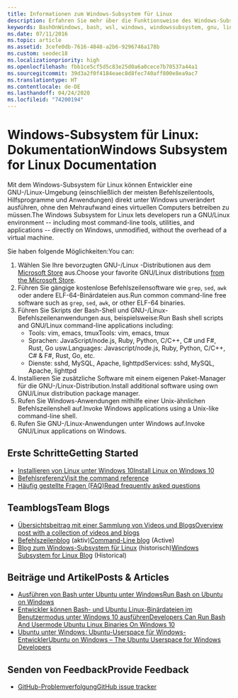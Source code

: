 ```yaml
---
title: Informationen zum Windows-Subsystem für Linux
description: Erfahren Sie mehr über die Funktionsweise des Windows-Subsystems für Linux.
keywords: BashOnWindows, bash, wsl, windows, windowssubsystem, gnu, linux
ms.date: 07/11/2016
ms.topic: article
ms.assetid: 3cefe0db-7616-4848-a2b6-9296746a178b
ms.custom: seodec18
ms.localizationpriority: high
ms.openlocfilehash: fbb1ce5cf5d5c83e25d0a6a0cece7b70537a44a1
ms.sourcegitcommit: 39d3a2f0f4184eaec8d8fec740aff800e8ea9ac7
ms.translationtype: HT
ms.contentlocale: de-DE
ms.lasthandoff: 04/24/2020
ms.locfileid: "74200194"
---
```

# <a name="windows-subsystem-for-linux-documentation"></a><span data-ttu-id="28688-104">Windows-Subsystem für Linux: Dokumentation</span><span class="sxs-lookup"><span data-stu-id="28688-104">Windows Subsystem for Linux Documentation</span></span>

<span data-ttu-id="28688-105">Mit dem Windows-Subsystem für Linux können Entwickler eine GNU-/Linux-Umgebung (einschließlich der meisten Befehlszeilentools, Hilfsprogramme und Anwendungen) direkt unter Windows unverändert ausführen, ohne den Mehraufwand eines virtuellen Computers betreiben zu müssen.</span><span class="sxs-lookup"><span data-stu-id="28688-105">The Windows Subsystem for Linux lets developers run a GNU/Linux environment -- including most command-line tools, utilities, and applications -- directly on Windows, unmodified, without the overhead of a virtual machine.</span></span>  

<span data-ttu-id="28688-106">Sie haben folgende Möglichkeiten:</span><span class="sxs-lookup"><span data-stu-id="28688-106">You can:</span></span>

1. <span data-ttu-id="28688-107">Wählen Sie Ihre bevorzugten GNU-/Linux -Distributionen aus dem [Microsoft Store](https://aka.ms/wslstore) aus.</span><span class="sxs-lookup"><span data-stu-id="28688-107">Choose your favorite GNU/Linux distributions [from the Microsoft Store](https://aka.ms/wslstore).</span></span>
1. <span data-ttu-id="28688-108">Führen Sie gängige kostenlose Befehlszeilensoftware wie `grep`, `sed`, `awk` oder andere ELF-64-Binärdateien aus.</span><span class="sxs-lookup"><span data-stu-id="28688-108">Run common command-line free software such as `grep`, `sed`, `awk`, or other ELF-64 binaries.</span></span> 
1. <span data-ttu-id="28688-109">Führen Sie Skripts der Bash-Shell und GNU-/Linux-Befehlszeilenanwendungen aus, beispielsweise:</span><span class="sxs-lookup"><span data-stu-id="28688-109">Run Bash shell scripts and GNU/Linux command-line applications including:</span></span>  
    * <span data-ttu-id="28688-110">Tools: vim, emacs, tmux</span><span class="sxs-lookup"><span data-stu-id="28688-110">Tools: vim, emacs, tmux</span></span>
    * <span data-ttu-id="28688-111">Sprachen: JavaScript/node.js, Ruby, Python, C/C++, C# und F#, Rust, Go usw.</span><span class="sxs-lookup"><span data-stu-id="28688-111">Languages: Javascript/node.js, Ruby, Python, C/C++, C# & F#, Rust, Go, etc.</span></span>
    * <span data-ttu-id="28688-112">Dienste: sshd, MySQL, Apache, lighttpd</span><span class="sxs-lookup"><span data-stu-id="28688-112">Services: sshd, MySQL, Apache, lighttpd</span></span>
1. <span data-ttu-id="28688-113">Installieren Sie zusätzliche Software mit einem eigenen Paket-Manager für die GNU-/Linux-Distribution.</span><span class="sxs-lookup"><span data-stu-id="28688-113">Install additional software using own GNU/Linux distribution package manager.</span></span>
1. <span data-ttu-id="28688-114">Rufen Sie Windows-Anwendungen mithilfe einer Unix-ähnlichen Befehlszeilenshell auf.</span><span class="sxs-lookup"><span data-stu-id="28688-114">Invoke Windows applications using a Unix-like command-line shell.</span></span>
1. <span data-ttu-id="28688-115">Rufen Sie GNU-/Linux-Anwendungen unter Windows auf.</span><span class="sxs-lookup"><span data-stu-id="28688-115">Invoke GNU/Linux applications on Windows.</span></span>

## <a name="getting-started"></a><span data-ttu-id="28688-116">Erste Schritte</span><span class="sxs-lookup"><span data-stu-id="28688-116">Getting Started</span></span>

* [<span data-ttu-id="28688-117">Installieren von Linux unter Windows 10</span><span class="sxs-lookup"><span data-stu-id="28688-117">Install Linux on Windows 10</span></span>](install-win10.md)
* [<span data-ttu-id="28688-118">Befehlsreferenz</span><span class="sxs-lookup"><span data-stu-id="28688-118">Visit the command reference</span></span>](reference.md)
* [<span data-ttu-id="28688-119">Häufig gestellte Fragen (FAQ)</span><span class="sxs-lookup"><span data-stu-id="28688-119">Read frequently asked questions</span></span>](faq.md)

## <a name="team-blogs"></a><span data-ttu-id="28688-120">Teamblogs</span><span class="sxs-lookup"><span data-stu-id="28688-120">Team Blogs</span></span>
*  [<span data-ttu-id="28688-121">Übersichtsbeitrag mit einer Sammlung von Videos und Blogs</span><span class="sxs-lookup"><span data-stu-id="28688-121">Overview post with a collection of videos and blogs</span></span>](https://blogs.msdn.microsoft.com/commandline/learn-about-windows-console-and-windows-subsystem-for-linux-wsl/)
* <span data-ttu-id="28688-122">[Befehlszeilenblog](https://blogs.msdn.microsoft.com/commandline/) (aktiv)</span><span class="sxs-lookup"><span data-stu-id="28688-122">[Command-Line blog](https://blogs.msdn.microsoft.com/commandline/) (Active)</span></span>
* <span data-ttu-id="28688-123">[Blog zum Windows-Subsystem für Linux](https://blogs.msdn.microsoft.com/wsl/) (historisch)</span><span class="sxs-lookup"><span data-stu-id="28688-123">[Windows Subsystem for Linux Blog](https://blogs.msdn.microsoft.com/wsl/) (Historical)</span></span>

## <a name="posts--articles"></a><span data-ttu-id="28688-124">Beiträge und Artikel</span><span class="sxs-lookup"><span data-stu-id="28688-124">Posts & Articles</span></span>
* [<span data-ttu-id="28688-125">Ausführen von Bash unter Ubuntu unter Windows</span><span class="sxs-lookup"><span data-stu-id="28688-125">Run Bash on Ubuntu on Windows</span></span>](https://blogs.windows.com/buildingapps/2016/03/30/run-bash-on-ubuntu-on-windows/)
* [<span data-ttu-id="28688-126">Entwickler können Bash- und Ubuntu Linux-Binärdateien im Benutzermodus unter Windows 10 ausführen</span><span class="sxs-lookup"><span data-stu-id="28688-126">Developers Can Run Bash And Usermode Ubuntu Linux Binaries On Windows 10</span></span>](https://www.hanselman.com/blog/DevelopersCanRunBashShellAndUsermodeUbuntuLinuxBinariesOnWindows10.aspx)
* [<span data-ttu-id="28688-127">Ubuntu unter Windows: Ubuntu-Userspace für Windows-Entwickler</span><span class="sxs-lookup"><span data-stu-id="28688-127">Ubuntu on Windows – The Ubuntu Userspace for Windows Developers</span></span>](https://insights.ubuntu.com/2016/03/30/ubuntu-on-windows-the-ubuntu-userspace-for-windows-developers/) 

## <a name="provide-feedback"></a><span data-ttu-id="28688-128">Senden von Feedback</span><span class="sxs-lookup"><span data-stu-id="28688-128">Provide Feedback</span></span>
* [<span data-ttu-id="28688-129">GitHub-Problemverfolgung</span><span class="sxs-lookup"><span data-stu-id="28688-129">GitHub issue tracker</span></span>](https://github.com/Microsoft/BashOnWindows/issues)

